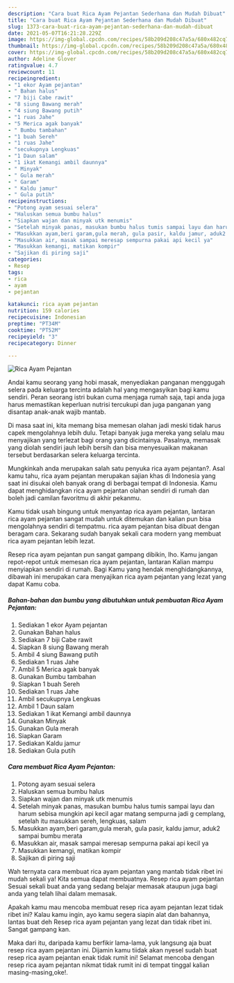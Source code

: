 ```yaml
---
description: "Cara buat Rica Ayam Pejantan Sederhana dan Mudah Dibuat"
title: "Cara buat Rica Ayam Pejantan Sederhana dan Mudah Dibuat"
slug: 1373-cara-buat-rica-ayam-pejantan-sederhana-dan-mudah-dibuat
date: 2021-05-07T16:21:28.229Z
image: https://img-global.cpcdn.com/recipes/58b209d208c47a5a/680x482cq70/rica-ayam-pejantan-foto-resep-utama.jpg
thumbnail: https://img-global.cpcdn.com/recipes/58b209d208c47a5a/680x482cq70/rica-ayam-pejantan-foto-resep-utama.jpg
cover: https://img-global.cpcdn.com/recipes/58b209d208c47a5a/680x482cq70/rica-ayam-pejantan-foto-resep-utama.jpg
author: Adeline Glover
ratingvalue: 4.7
reviewcount: 11
recipeingredient:
- "1 ekor Ayam pejantan"
- " Bahan halus"
- "7 biji Cabe rawit"
- "8 siung Bawang merah"
- "4 siung Bawang putih"
- "1 ruas Jahe"
- "5 Merica agak banyak"
- " Bumbu tambahan"
- "1 buah Sereh"
- "1 ruas Jahe"
- "secukupnya Lengkuas"
- "1 Daun salam"
- "1 ikat Kemangi ambil daunnya"
- " Minyak"
- " Gula merah"
- " Garam"
- " Kaldu jamur"
- " Gula putih"
recipeinstructions:
- "Potong ayam sesuai selera"
- "Haluskan semua bumbu halus"
- "Siapkan wajan dan minyak utk menumis"
- "Setelah minyak panas, masukan bumbu halus tumis sampai layu dan harum sebisa mungkin api kecil agar matang sempurna jadi g cemplang, setelah itu masukkan sereh, lengkuas, salam"
- "Masukkan ayam,beri garam,gula merah, gula pasir, kaldu jamur, aduk2 sampai bumbu merata"
- "Masukkan air, masak sampai meresap sempurna pakai api kecil ya"
- "Masukkan kemangi, matikan kompir"
- "Sajikan di piring saji"
categories:
- Resep
tags:
- rica
- ayam
- pejantan

katakunci: rica ayam pejantan 
nutrition: 159 calories
recipecuisine: Indonesian
preptime: "PT34M"
cooktime: "PT52M"
recipeyield: "3"
recipecategory: Dinner

---
```



![Rica Ayam Pejantan](https://img-global.cpcdn.com/recipes/58b209d208c47a5a/680x482cq70/rica-ayam-pejantan-foto-resep-utama.jpg)

Andai kamu seorang yang hobi masak, menyediakan panganan menggugah selera pada keluarga tercinta adalah hal yang mengasyikan bagi kamu sendiri. Peran seorang istri bukan cuma menjaga rumah saja, tapi anda juga harus memastikan keperluan nutrisi tercukupi dan juga panganan yang disantap anak-anak wajib mantab.

Di masa  saat ini, kita memang bisa memesan olahan jadi meski tidak harus capek mengolahnya lebih dulu. Tetapi banyak juga mereka yang selalu mau menyajikan yang terlezat bagi orang yang dicintainya. Pasalnya, memasak yang diolah sendiri jauh lebih bersih dan bisa menyesuaikan makanan tersebut berdasarkan selera keluarga tercinta. 



Mungkinkah anda merupakan salah satu penyuka rica ayam pejantan?. Asal kamu tahu, rica ayam pejantan merupakan sajian khas di Indonesia yang saat ini disukai oleh banyak orang di berbagai tempat di Indonesia. Kamu dapat menghidangkan rica ayam pejantan olahan sendiri di rumah dan boleh jadi camilan favoritmu di akhir pekanmu.

Kamu tidak usah bingung untuk menyantap rica ayam pejantan, lantaran rica ayam pejantan sangat mudah untuk ditemukan dan kalian pun bisa mengolahnya sendiri di tempatmu. rica ayam pejantan bisa dibuat dengan beragam cara. Sekarang sudah banyak sekali cara modern yang membuat rica ayam pejantan lebih lezat.

Resep rica ayam pejantan pun sangat gampang dibikin, lho. Kamu jangan repot-repot untuk memesan rica ayam pejantan, lantaran Kalian mampu menyiapkan sendiri di rumah. Bagi Kamu yang hendak menghidangkannya, dibawah ini merupakan cara menyajikan rica ayam pejantan yang lezat yang dapat Kamu coba.

<!--inarticleads1-->

##### Bahan-bahan dan bumbu yang dibutuhkan untuk pembuatan Rica Ayam Pejantan:

1. Sediakan 1 ekor Ayam pejantan
1. Gunakan  Bahan halus
1. Sediakan 7 biji Cabe rawit
1. Siapkan 8 siung Bawang merah
1. Ambil 4 siung Bawang putih
1. Sediakan 1 ruas Jahe
1. Ambil 5 Merica agak banyak
1. Gunakan  Bumbu tambahan
1. Siapkan 1 buah Sereh
1. Sediakan 1 ruas Jahe
1. Ambil secukupnya Lengkuas
1. Ambil 1 Daun salam
1. Sediakan 1 ikat Kemangi ambil daunnya
1. Gunakan  Minyak
1. Gunakan  Gula merah
1. Siapkan  Garam
1. Sediakan  Kaldu jamur
1. Sediakan  Gula putih




<!--inarticleads2-->

##### Cara membuat Rica Ayam Pejantan:

1. Potong ayam sesuai selera
1. Haluskan semua bumbu halus
1. Siapkan wajan dan minyak utk menumis
1. Setelah minyak panas, masukan bumbu halus tumis sampai layu dan harum sebisa mungkin api kecil agar matang sempurna jadi g cemplang, setelah itu masukkan sereh, lengkuas, salam
1. Masukkan ayam,beri garam,gula merah, gula pasir, kaldu jamur, aduk2 sampai bumbu merata
1. Masukkan air, masak sampai meresap sempurna pakai api kecil ya
1. Masukkan kemangi, matikan kompir
1. Sajikan di piring saji




Wah ternyata cara membuat rica ayam pejantan yang mantab tidak ribet ini mudah sekali ya! Kita semua dapat membuatnya. Resep rica ayam pejantan Sesuai sekali buat anda yang sedang belajar memasak ataupun juga bagi anda yang telah lihai dalam memasak.

Apakah kamu mau mencoba membuat resep rica ayam pejantan lezat tidak ribet ini? Kalau kamu ingin, ayo kamu segera siapin alat dan bahannya, lantas buat deh Resep rica ayam pejantan yang lezat dan tidak ribet ini. Sangat gampang kan. 

Maka dari itu, daripada kamu berfikir lama-lama, yuk langsung aja buat resep rica ayam pejantan ini. Dijamin kamu tiidak akan nyesel sudah buat resep rica ayam pejantan enak tidak rumit ini! Selamat mencoba dengan resep rica ayam pejantan nikmat tidak rumit ini di tempat tinggal kalian masing-masing,oke!.


